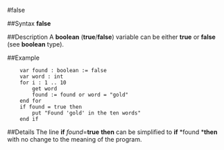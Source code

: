 
#false

##Syntax
**false**



##Description
A **boolean** (**true**/**false**) variable can be either **true** or **false** (see **boolean** type).



##Example



        var found : boolean := false
        var word : int
        for i : 1 .. 10
            get word
            found := found or word = "gold"
        end for
        if found = true then
            put "Found 'gold' in the ten words"
        end if
##Details
The line **if** *found*=**true** **then** can be simplified to **if** *found ***then** with no change to the meaning of the program.


